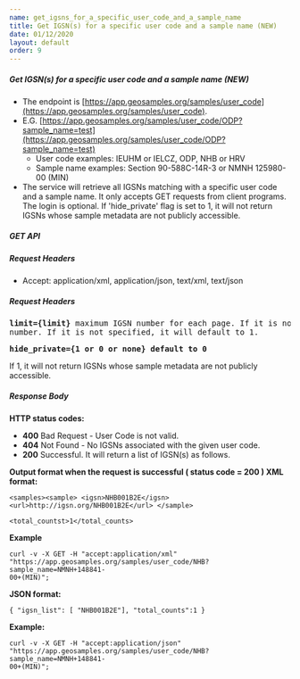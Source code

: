 ```yaml
---
name: get_igsns_for_a_specific_user_code_and_a_sample_name
title: Get IGSN(s) for a specific user code and a sample name (NEW)
date: 01/12/2020
layout: default
order: 9
---
```


##### Get IGSN(s) for a specific user code and a sample name (NEW)
- The endpoint is [https://app.geosamples.org/samples/user_code](https://app.geosamples.org/samples/user_code).
- E.G. [https://app.geosamples.org/samples/user_code/ODP?sample_name=test](https://app.geosamples.org/samples/user_code/ODP?sample_name=test)
  - User code examples: IEUHM or IELCZ, ODP, NHB or HRV
  - Sample name examples: Section 90-588C-14R-3 or NMNH 125980-00 (MIN)
- The service will retrieve all IGSNs matching with a specific user code and a sample name. It only accepts GET requests from client programs. The login is optional. If 'hide_private' flag is set to 1, it will not return IGSNs whose sample metadata are not publicly accessible.

##### GET API
##### Request Headers
- Accept: application/xml, application/json, text/xml, text/json
##### Request Headers 

<pre>
<b>limit={limit}</b> maximum IGSN number for each page. If it is not specified, it will default to 100. <b>page_no={page_no}</b> page
number. If it is not specified, it will default to 1.
</pre>

<pre>
<b>hide_private={1 or 0 or none} default to 0</b>
</pre>

If 1, it will not return IGSNs whose sample metadata are not publicly accessible.

##### Response Body
**HTTP status codes:**
- **400** Bad Request - User Code is not valid.
- **404** Not Found - No IGSNs associated with the given user code.
- **200** Successful. It will return a list of IGSN(s) as follows.

**Output format when the request is successful ( status code = 200 ) XML format:**

```
<samples><sample> <igsn>NHB001B2E</igsn> <url>http://igsn.org/NHB001B2E</url> </sample>
```

```
<total_countst>1</total_counts>
```

**Example**

```
curl -v -X GET -H "accept:application/xml" "https://app.geosamples.org/samples/user_code/NHB?sample_name=NMNH+148841-
00+(MIN)";
```

**JSON format:**

```
{ "igsn_list": [ "NHB001B2E"], "total_counts":1 }
```

**Example:**

```
curl -v -X GET -H "accept:application/json" "https://app.geosamples.org/samples/user_code/NHB?sample_name=NMNH+148841-
00+(MIN)";
```


